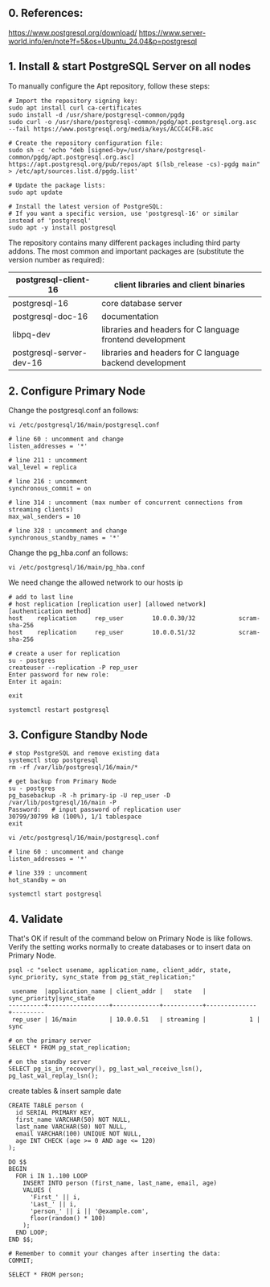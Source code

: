 ## 0. References:
https://www.postgresql.org/download/
https://www.server-world.info/en/note?f=5&os=Ubuntu_24.04&p=postgresql

## 1. Install & start PostgreSQL Server on all nodes

To manually configure the Apt repository, follow these steps:
```
# Import the repository signing key:
sudo apt install curl ca-certificates
sudo install -d /usr/share/postgresql-common/pgdg
sudo curl -o /usr/share/postgresql-common/pgdg/apt.postgresql.org.asc --fail https://www.postgresql.org/media/keys/ACCC4CF8.asc

# Create the repository configuration file:
sudo sh -c 'echo "deb [signed-by=/usr/share/postgresql-common/pgdg/apt.postgresql.org.asc] https://apt.postgresql.org/pub/repos/apt $(lsb_release -cs)-pgdg main" > /etc/apt/sources.list.d/pgdg.list'

# Update the package lists:
sudo apt update

# Install the latest version of PostgreSQL:
# If you want a specific version, use 'postgresql-16' or similar instead of 'postgresql'
sudo apt -y install postgresql
```


The repository contains many different packages including third party addons. The most common and important packages are (substitute the version number as required):

| postgresql-client-16     | client libraries and client binaries                      |
| ------------------------ | --------------------------------------------------------- |
| postgresql-16            | core database server                                      |
| postgresql-doc-16        | documentation                                             |
| libpq-dev                | libraries and headers for C language frontend development |
| postgresql-server-dev-16 | libraries and headers for C language backend development  |
## 2. Configure Primary Node

Change the postgresql.conf an follows:
```
vi /etc/postgresql/16/main/postgresql.conf
```

```
# line 60 : uncomment and change  
listen_addresses = '*'

# line 211 : uncomment
wal_level = replica

# line 216 : uncomment
synchronous_commit = on

# line 314 : uncomment (max number of concurrent connections from streaming clients)
max_wal_senders = 10

# line 328 : uncomment and change 
synchronous_standby_names = '*'
```

Change the pg_hba.conf an follows:
```
vi /etc/postgresql/16/main/pg_hba.conf
```

We need change the allowed network to our hosts ip
```
# add to last line  
# host replication [replication user] [allowed network] [authentication method]
host    replication     rep_user        10.0.0.30/32            scram-sha-256
host    replication     rep_user        10.0.0.51/32            scram-sha-256
```

```
# create a user for replication
su - postgres
createuser --replication -P rep_user 
Enter password for new role:    
Enter it again:

exit

systemctl restart postgresql
```

## 3. Configure Standby Node

```
# stop PostgreSQL and remove existing data
systemctl stop postgresql
rm -rf /var/lib/postgresql/16/main/*
```

```
# get backup from Primary Node
su - postgres
pg_basebackup -R -h primary-ip -U rep_user -D /var/lib/postgresql/16/main -P
Password:   # input password of replication user
30799/30799 kB (100%), 1/1 tablespace  
exit
```

```
vi /etc/postgresql/16/main/postgresql.conf
```

```
# line 60 : uncomment and change  
listen_addresses = '*'

# line 339 : uncomment
hot_standby = on
```

```
systemctl start postgresql
```

## 4. Validate

That's OK if result of the command below on Primary Node is like follows. Verify the setting works normally to create databases or to insert data on Primary Node.

```
psql -c "select usename, application_name, client_addr, state, sync_priority, sync_state from pg_stat_replication;"

 usename  |application_name | client_addr |   state   | sync_priority|sync_state
----------+-----------------+-------------+-----------+--------------+---------
 rep_user | 16/main         | 10.0.0.51   | streaming |            1 | sync
```


```
# on the primary server
SELECT * FROM pg_stat_replication;

# on the standby server
SELECT pg_is_in_recovery(), pg_last_wal_receive_lsn(), pg_last_wal_replay_lsn();

```

create tables & insert sample date
```
CREATE TABLE person (
  id SERIAL PRIMARY KEY,
  first_name VARCHAR(50) NOT NULL,
  last_name VARCHAR(50) NOT NULL,
  email VARCHAR(100) UNIQUE NOT NULL,
  age INT CHECK (age >= 0 AND age <= 120)
);
```

```
DO $$
BEGIN
  FOR i IN 1..100 LOOP
    INSERT INTO person (first_name, last_name, email, age)
    VALUES (
      'First_' || i,
      'Last_' || i,
      'person_' || i || '@example.com',
      floor(random() * 100)
    );
  END LOOP;
END $$;
```

```
# Remember to commit your changes after inserting the data:
COMMIT;

```

```
SELECT * FROM person;
```
